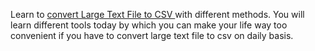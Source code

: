 Learn to <a href = "https://rapidhow.com/convert-large-text-file-to-csv/" > convert Large Text File to CSV </a> with different methods. You will learn different tools today by which you can make your life way too convenient if you have to convert large text file to csv on daily basis.


